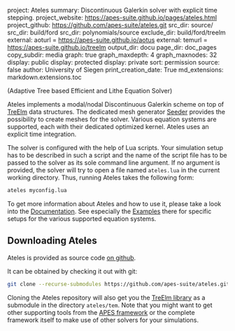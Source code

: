 project: Ateles
summary: Discontinuous Galerkin solver with explicit time stepping.
project_website: https://apes-suite.github.io/pages/ateles.html
project_github: https://github.com/apes-suite/ateles.git
src_dir: source/
src_dir: build/ford
src_dir: polynomials/source
exclude_dir: build/ford/treelm
external: aoturl = https://apes-suite.github.io/aotus
external: temurl = https://apes-suite.github.io/treelm
output_dir: docu
page_dir: doc_pages
copy_subdir: media
graph: true
graph_maxdepth: 4
graph_maxnodes: 32
display: public
display: protected
display: private
sort: permission
source: false
author: University of Siegen
print_creation_date: True
md_extensions: markdown.extensions.toc

(Adaptive Tree based Efficient and Lithe Equation Solver)

Ateles implements a modal/nodal Discontinuous Galerkin scheme on top of
[TreElm](|temurl|/index.html) data structures.
The dedicated mesh generator [Seeder](https://apes-suite.github.io/pages/seeder.html)
provides the possibility to create meshes for the solver.
Various equation systems are supported, each with their dedicated optimized
kernel.
Ateles uses an explicit time integration.

The solver is configured with the help of Lua scripts.
Your simulation setup has to be described in such a script and the name of
the script file has to be passed to the solver as its sole command line
argument. If no argument is provided, the solver will try to open a file
named `ateles.lua` in the current working directory.
Thus, running Ateles takes the following form:

```sh
ateles myconfig.lua
```

To get more information about Ateles and how to use it, please take a look into
the [Documentation](|page|).
See especially the [Examples](|page|/examples) there for specific setups for the
various supported equation systems.

## Downloading Ateles

Ateles is provided as source code
[on github](https://github.com/apes-suite/ateles.git).

It can be obtained by checking it out with git:

```sh
git clone --recurse-submodules https://github.com/apes-suite/ateles.git
```

Cloning the Ateles repository will also get you the
[TreElm library](https://github.com/apes-suite/tem-source.git)
as a submodule in the directory `ateles/tem`.
Note that you might want to get other supporting tools from the
[APES framework](https://github.com/apes-suite)
or the complete framework itself to make use of other solvers for your
simulations.
